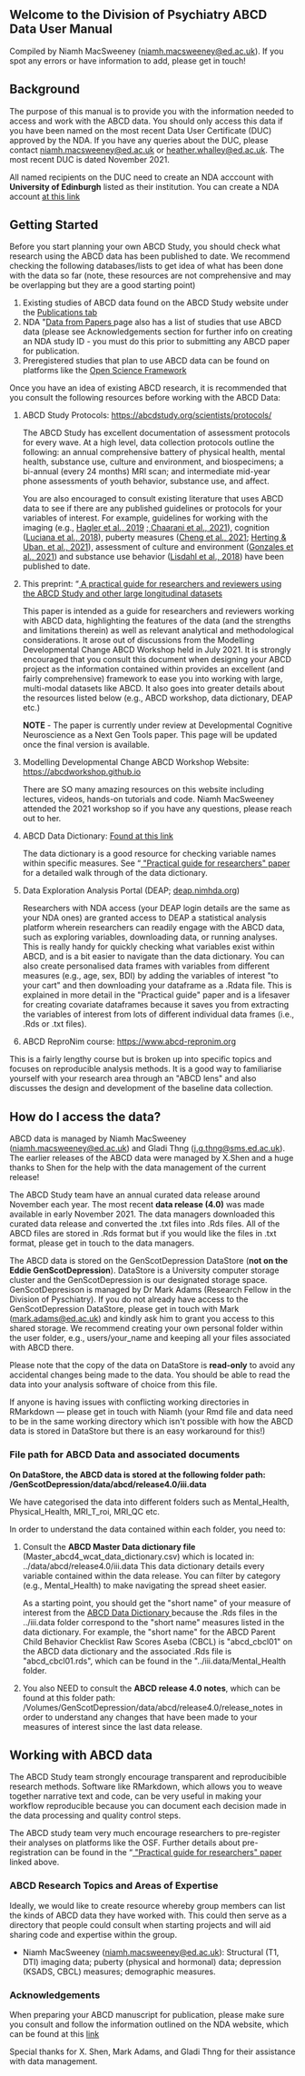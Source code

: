 ## Welcome to the Division of Psychiatry ABCD Data User Manual

Compiled by Niamh MacSweeney (niamh.macsweeney@ed.ac.uk). If you spot any errors or have information to add, please get in touch! 

## Background 

The purpose of this manual is to provide you with the information needed to access and work with the ABCD data. You should only access this data if you have been named on the most recent Data User Certificate (DUC) approved by the NDA. If you have any queries about the DUC, please contact niamh.macsweeney@ed.ac.uk or heather.whalley@ed.ac.uk. The most recent DUC is dated November 2021. 

All named recipients on the DUC need to create an NDA acccount with **University of Edinburgh** listed as their institution. You can create a NDA account <a href="https://nda.nih.gov/user/create_account.html"> at this link</a>


## Getting Started

Before you start planning your own ABCD Study, you should check what research using the ABCD data has been published to date. We recommend checking the following databases/lists to get idea of what has been done with the data so far (note, these resources are not comprehensive and may be overlapping but they are a good starting point)

1. Existing studies of ABCD data found on the ABCD Study website under the <a href="https://abcdstudy.org/publications/">Publications tab </a>
2. NDA "<a href="https://nda.nih.gov/general-query.html?q=query=studies%20~and~%20dataRepositories=Adolescent%20Brain%20Cognitive%20Development%20~and~%20orderBy=id%20~and~%20orderDirection=Ascending">Data from Papers </a> page also has a list of studies that use ABCD data (please see Acknowledgements section for further info on creating an NDA study ID -         you must do this prior to submitting any ABCD paper for publication. 
3. Preregistered studies that plan to use ABCD data can be found on platforms like the <a href= "https://osf.io/search/"> Open Science Framework </a> 

Once you have an idea of existing ABCD research, it is recommended that you consult the following resources before working with the ABCD Data:

1. ABCD Study Protocols: <a href="https://abcdstudy.org/scientists/protocols/">https://abcdstudy.org/scientists/protocols/</a>

    The ABCD Study has excellent documentation of assessment protocols for every wave. At a high level, data collection protocols outline the following: an annual comprehensive battery of physical health, mental health, substance use, culture and environment, and biospecimens; a bi-annual (every 24 months) MRI scan; and intermediate mid-year phone assessments of youth behavior, substance use, and affect.
    
    You are also encouraged to consult existing literature that uses ABCD data to see if there are any published guidelines or protocols for your variables of interest. For example, guidelines for working with the imaging (e.g., <a href="https://doi.org/10.1016/j.neuroimage.2019.116091">Hagler et al., 2019</a> ;<a href="https://doi.org/10.1038/s41593-021-00867-9"> Chaarani et al., 2021</a>), cognition (<a href="https://doi.org/10.1016/j.dcn.2018.02.006">Luciana et al., 2018</a>), puberty measures (<a href="https://doi.org/10.3389/fendo.2021.608575">Cheng et al., 2021</a>; <a href="https://dx.doi.org/10.3389%2Ffendo.2020.549928">Herting & Uban, et al., 2021</a>), assessment of culture and environment (<a href="https://doi.org/10.1016/j.dcn.2021.101021">Gonzales et al., 2021</a>) and substance use behavior (<a href="https://doi.org/10.1016/j.dcn.2018.02.007">Lisdahl et al., 2018</a>) have been published to date.


2. This preprint: “<a href="https://psyarxiv.com/aqckx"> A practical guide for researchers and reviewers using the ABCD Study and other large longitudinal datasets</a> 

    This paper is intended as a guide for researchers and reviewers working with ABCD data, highlighting the features of the data (and the strengths and limitations therein) as well as relevant analytical and methodological considerations. It arose out of discussions from the Modelling Developmental Change ABCD Workshop held in July 2021. It is strongly encouraged that you consult this document when designing your ABCD project as the information contained within provides an excellent (and fairly comprehensive) framework to ease you into working with large, multi-modal datasets like ABCD. It also goes into greater details about the resources listed below (e.g., ABCD workshop, data dictionary, DEAP etc.) 
    
    
    **NOTE** - The paper is currently under review at Developmental Cognitive Neuroscience as a Next Gen Tools paper. This page will be updated once the final version is available. 
    
    
3. Modelling Developmental Change ABCD Workshop Website:  <a href="https://abcdworkshop.github.io">https://abcdworkshop.github.io</a>

    There are SO many amazing resources on this website including lectures, videos, hands-on tutorials and code. Niamh MacSweeney attended the 2021 workshop so if      you have any questions, please reach out to her. 
        
 4. ABCD Data Dictionary: <a href="https://nda.nih.gov/data_dictionary.html?source=ABCD%2BRelease%2B4.0&submission=ALL">Found at this link</a>

    The data dictionary is a good resource for checking variable names within specific measures. See “<a href="https://psyarxiv.com/aqckx"> "Practical guide for researchers" paper </a> for a detailed walk through of the data dictionary. 
    
 5. Data Exploration Analysis Portal (DEAP; <a href="https://deap.nimhda.org/applications/User/login.php?url=/index.php">deap.nimhda.org<a/>)
    
    Researchers with NDA access (your DEAP login details are the same as your NDA ones) are granted access to DEAP a statistical analysis platform wherein researchers can readily engage with the ABCD data, such as exploring variables, downloading data, or running analyses. This is really handy for quickly checking what variables exist within ABCD, and is a bit easier to navigate than the data dictionary. You can also create personalised data frames with variables from different measures (e.g., age, sex, BDI) by adding the variables of interest "to your cart" and then downloading your dataframe as a .Rdata file. This is explained in more detail in the "Practical guide" paper and is a lifesaver for creating covariate dataframes because it saves you from extracting the variables of interest from lots of different individual data frames (i.e., .Rds or .txt files).  
    
  6. ABCD ReproNim course: <a href= "https://www.abcd-repronim.org">https://www.abcd-repronim.org<a/>

 This is a fairly lengthy course but is broken up into specific topics and focuses on reproducible analysis methods. It is a good way to familiarise yourself with your research area through an "ABCD lens" and also discusses the design and development of the baseline data collection. 



## How do I access the data?

ABCD data is managed by Niamh MacSweeney (niamh.macsweeney@ed.ac.uk) and Gladi Thng (j.g.thng@sms.ed.ac.uk). The earlier releases of the ABCD data were managed by X.Shen and a huge thanks to Shen for the help with the data management of the current release!

The ABCD Study team have an annual curated data release around November each year. The most recent **data release (4.0)** was made available in early November 2021. The data managers downloaded this curated data release and converted the .txt files into .Rds files. All of the ABCD files are stored in .Rds format but if you would like the files in .txt format, please get in touch to the data managers. 

The ABCD data is stored on the GenScotDepression DataStore (**not on the Eddie GenScotDepression**). DataStore is a University computer storage cluster and the GenScotDepression is our designated storage space. GenScotDepresison is managed by Dr Mark Adams (Research Fellow in the Division of Pyschiatry). If you do not already have access to the GenScotDepression DataStore, please get in touch with Mark (mark.adams@ed.ac.uk) and kindly ask him to grant you access to this shared storage. We recommend creating your own personal folder within the user folder, e.g., users/your_name and keeping all your files associated with ABCD there. 
    
Please note that the copy of the data on DataStore is **read-only** to avoid any accidental changes being made to the data. You should be able to read the data into your analysis software of choice from this file. 
    
If anyone is having issues with conflicting working directories in RMarkdown — please get in touch with Niamh (your Rmd file and data need to be in the same working directory which isn't possible with how the ABCD data is stored in DataStore but there is an easy workaround for this!)

### File path for ABCD Data and associated documents 

**On DataStore, the ABCD data is stored at the following folder path: /GenScotDepression/data/abcd/release4.0/iii.data**

We have categorised the data into different folders such as Mental_Health, Physical_Health, MRI_T_roi, MRI_QC etc. 

In order to understand the data contained within each folder, you need to:

1. Consult the **ABCD Master Data dictionary file** (Master_abcd4_wcat_data_dictionary.csv) which is located in: ../data/abcd/release4.0/iii.data
    This data dictionary details every variable contained within the data release. You can filter by category (e.g., Mental_Health) to make navigating the spread sheet easier.
    
    As a starting point, you should get the "short name" of your measure of interest from the <a href="https://nda.nih.gov/data_dictionary.html?source=ABCD%2BRelease%2B4.0&submission=ALL"> ABCD Data Dictionary </a> because the .Rds files in the ../iii.data folder correspond to the "short name" measures listed in the data dictionary. For example, the "short name" for the ABCD Parent Child Behavior Checklist Raw Scores Aseba (CBCL) is "abcd_cbcl01" on the ABCD data dictionary and the associated .Rds file is "abcd_cbcl01.rds", which can be found in the "../iii.data/Mental_Health folder. 

2. You also NEED to consult the **ABCD release 4.0 notes**, which can be found at this folder path: /Volumes/GenScotDepression/data/abcd/release4.0/release_notes in order to understand any changes that have been made to your measures of interest since the last data release. 


## Working with ABCD data 

The ABCD Study team strongly encourage transparent and reproducibible research methods. Software like RMarkdown, which allows you to weave together narrative text and code, can be very useful in making your workflow reproducible because you can document each decision made in the data processing and quality control steps. 
    
The ABCD study team very much encourage researchers to pre-register their analyses on platforms like the OSF. Further details about pre-registration can be found in the “<a href="https://psyarxiv.com/aqckx"> "Practical guide for researchers" paper </a> linked above. 
    
    
### ABCD Research Topics and Areas of Expertise
    
Ideally, we would like to create resource whereby group members can list the kinds of ABCD data they have worked with. This could then serve as a directory that people could consult when starting projects and will aid sharing code and expertise within the group. 
    
    
   -  Niamh MacSweeney (niamh.macsweeney@ed.ac.uk): Structural (T1, DTI) imaging data; puberty (physical and hormonal) data; depression (KSADS, CBCL) measures; demographic measures. 


### Acknowledgements 
    
When preparing your ABCD manuscript for publication, please make sure you consult and follow the information outlined on the NDA website, which can be found at this <a href="https://nda.nih.gov/get/manuscript-preparation.html">link </a>
    
  Special thanks for X. Shen, Mark Adams, and Gladi Thng for their assistance with data management. 

